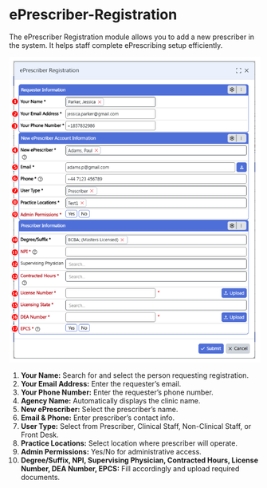 # ePrescriber-Registration
The ePrescriber Registration module allows you to add a new prescriber in the system. It helps staff complete ePrescribing setup efficiently.

![ePrescriber Form](./article_eprescriber_registration_overview_1.png)

1. **Your Name:** Search for and select the person requesting registration.  
2. **Your Email Address:** Enter the requester’s email.  
3. **Your Phone Number:** Enter the requester’s phone number.  
4. **Agency Name:** Automatically displays the clinic name.  
5. **New ePrescriber:** Select the prescriber’s name.  
6. **Email & Phone:** Enter prescriber’s contact info.  
7. **User Type:** Select from Prescriber, Clinical Staff, Non-Clinical Staff, or Front Desk.  
8. **Practice Locations:** Select location where prescriber will operate.  
9. **Admin Permissions:** Yes/No for administrative access.  
10. **Degree/Suffix, NPI, Supervising Physician, Contracted Hours, License Number, DEA Number, EPCS:** Fill accordingly and upload required documents.
    
